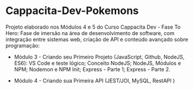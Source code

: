 # Cappacita-Dev-Pokemons
Projeto elaborado nos Módulos 4 e 5 do Curso Cappacita Dev - Fase To Hero:
Fase de imersão na área de desenvolvimento de software, com integração entre sistemas web, criação de API e conteúdo avançado sobre programação:

- Módulo 3 - Criando seu Primeiro Projeto (JavaScript, Github, NodeJS, ES6):
VS Code e teste lógico;
Conceito NodeJS;
NodeJS, Módulos e NPM;
Nodemon e NPM Init;
Express - Parte 1;
Express - Parte 2.

- Módulo 4 - Criando sua Primeira API (JEST/JOI, MySQL, RestAPI )


